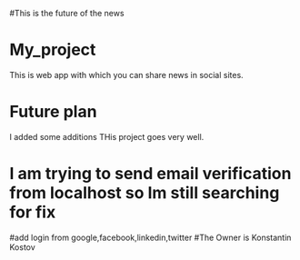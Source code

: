 #This is the future of the  news
# My_project
This is web app with which you can share news in social sites.
# Future plan

I added some additions
THis project goes very well.
# I am trying to send email verification from localhost so Im still  searching  for fix
#add login from google,facebook,linkedin,twitter
#The Owner is Konstantin Kostov
